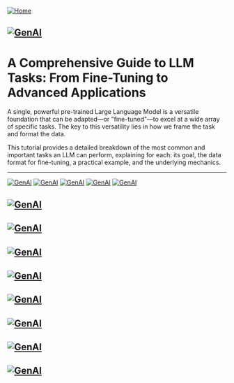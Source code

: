 [![Home](https://img.shields.io/badge/Home-Click%20Here-blue?style=flat&logo=homeadvisor&logoColor=white)](../../)

## [![GenAI](https://img.shields.io/badge/GenAI-Selected_Topics_in_Generative_AI-green?style=for-the-badge&logo=github)](../../main_page/GenAI)


# A Comprehensive Guide to LLM Tasks: From Fine-Tuning to Advanced Applications

A single, powerful pre-trained Large Language Model is a versatile foundation that can be adapted—or "fine-tuned"—to excel at a wide array of specific tasks. The key to this versatility lies in how we frame the task and format the data.

This tutorial provides a detailed breakdown of the most common and important tasks an LLM can perform, explaining for each: its goal, the data format for fine-tuning, a practical example, and the underlying mechanics.

***
[![GenAI](https://img.shields.io/badge/LLM_Tasks-1._Text_Generation_and_Completion-blue?style=for-the-badge&logo=github)](LLM-Tasks/TG)
[![GenAI](https://img.shields.io/badge/LLM_Tasks-2._Dialogue_Generation_(Chatbot)-blue?style=for-the-badge&logo=github)](LLM-Tasks/DG)
[![GenAI](https://img.shields.io/badge/LLM_Tasks-3._Text_Classification-blue?style=for-the-badge&logo=github)](LLM-Tasks/TextCls)
[![GenAI](https://img.shields.io/badge/LLM_Tasks-4._Natural_Language_Inference_(NLI)-blue?style=for-the-badge&logo=github)](LLM-Tasks/NLI)
[![GenAI](https://img.shields.io/badge/LLM_Tasks-5._Question_Answering_(Q&A)-blue?style=for-the-badge&logo=github)](LLM-Tasks/QA)
## [![GenAI](https://img.shields.io/badge/LLM_Tasks-6._Information_Extraction,_Named_Entity_Recognition_(NER)-blue?style=for-the-badge&logo=github)](LLM-Tasks/NER)
## [![GenAI](https://img.shields.io/badge/LLM_Tasks-7._Summarization-blue?style=for-the-badge&logo=github)](LLM-Tasks/Summarize)
## [![GenAI](https://img.shields.io/badge/LLM_Tasks-8._Machine_Translation-blue?style=for-the-badge&logo=github)](LLM-Tasks/MT)
## [![GenAI](https://img.shields.io/badge/LLM_Tasks-9._Code_Generation-blue?style=for-the-badge&logo=github)](LLM-Tasks/CG)
## [![GenAI](https://img.shields.io/badge/LLM_Tasks-10._Reasoning-blue?style=for-the-badge&logo=github)](LLM-Tasks/Reasoning)
## [![GenAI](https://img.shields.io/badge/LLM_Tasks-11._Semantic_Embeddings_with_Sentence_Transformers-blue?style=for-the-badge&logo=github)](LLM-Tasks/SemanticEmbedding)
## [![GenAI](https://img.shields.io/badge/LLM_Tasks-12._Retrieval_Augmented_Generation_(Rag)-blue?style=for-the-badge&logo=github)](LLM-Tasks/RAG)
## [![GenAI](https://img.shields.io/badge/LLM_Tasks-13._Vision_Language_Models_(VLM)-blue?style=for-the-badge&logo=github)](LLM-Tasks/VLM)

